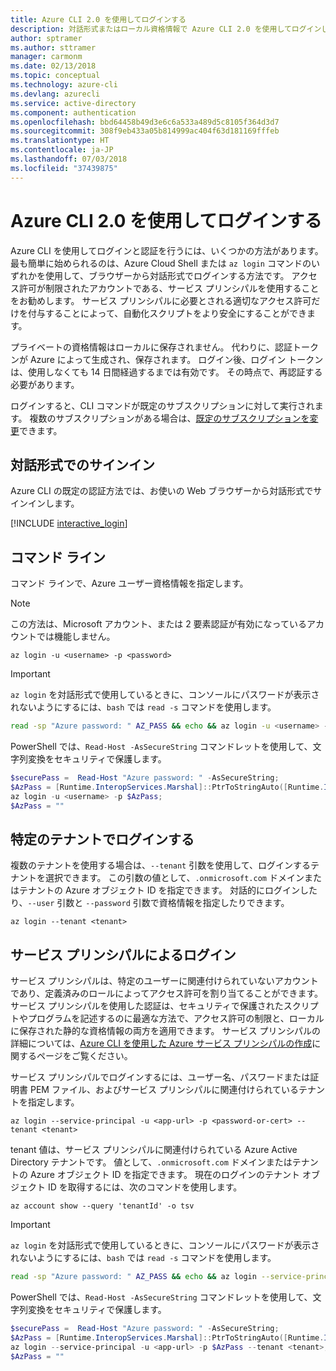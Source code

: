 ```yaml
---
title: Azure CLI 2.0 を使用してログインする
description: 対話形式またはローカル資格情報で Azure CLI 2.0 を使用してログインします
author: sptramer
ms.author: sttramer
manager: carmonm
ms.date: 02/13/2018
ms.topic: conceptual
ms.technology: azure-cli
ms.devlang: azurecli
ms.service: active-directory
ms.component: authentication
ms.openlocfilehash: bbd64458b49d3e6c6a533a489d5c8105f364d3d7
ms.sourcegitcommit: 308f9eb433a05b814999ac404f63d181169fffeb
ms.translationtype: HT
ms.contentlocale: ja-JP
ms.lasthandoff: 07/03/2018
ms.locfileid: "37439875"
---
```

# <a name="log-in-with-azure-cli-20"></a>Azure CLI 2.0 を使用してログインする

Azure CLI を使用してログインと認証を行うには、いくつかの方法があります。 最も簡単に始められるのは、Azure Cloud Shell または `az login` コマンドのいずれかを使用して、ブラウザーから対話形式でログインする方法です。
アクセス許可が制限されたアカウントである、サービス プリンシパルを使用することをお勧めします。 サービス プリンシパルに必要とされる適切なアクセス許可だけを付与することによって、自動化スクリプトをより安全にすることができます。

プライベートの資格情報はローカルに保存されません。 代わりに、認証トークンが Azure によって生成され、保存されます。 ログイン後、ログイン トークンは、使用しなくても 14 日間経過するまでは有効です。 その時点で、再認証する必要があります。

ログインすると、CLI コマンドが既定のサブスクリプションに対して実行されます。 複数のサブスクリプションがある場合は、[既定のサブスクリプションを変更](manage-azure-subscriptions-azure-cli.md)できます。

## <a name="interactive-sign-in"></a>対話形式でのサインイン

Azure CLI の既定の認証方法では、お使いの Web ブラウザーから対話形式でサインインします。

[!INCLUDE [interactive_login](includes/interactive-login.md)]

## <a name="command-line"></a>コマンド ライン

コマンド ラインで、Azure ユーザー資格情報を指定します。

> [!Note]
> この方法は、Microsoft アカウント、または 2 要素認証が有効になっているアカウントでは機能しません。

```azurecli
az login -u <username> -p <password>
```

> [!IMPORTANT]
> `az login` を対話形式で使用しているときに、コンソールにパスワードが表示されないようにするには、`bash` では `read -s` コマンドを使用します。
> 
> ```bash
> read -sp "Azure password: " AZ_PASS && echo && az login -u <username> -p $AZ_PASS
> ```
>
> PowerShell では、`Read-Host -AsSecureString` コマンドレットを使用して、文字列変換をセキュリティで保護します。
> 
> ```powershell
> $securePass =  Read-Host "Azure password: " -AsSecureString;
> $AzPass = [Runtime.InteropServices.Marshal]::PtrToStringAuto([Runtime.InteropServices.Marshal]::SecureStringToBSTR($securePass));
> az login -u <username> -p $AzPass;
> $AzPass = ""
> ```

## <a name="log-in-with-a-specific-tenant"></a>特定のテナントでログインする

複数のテナントを使用する場合は、`--tenant` 引数を使用して、ログインするテナントを選択できます。 この引数の値として、`.onmicrosoft.com` ドメインまたはテナントの Azure オブジェクト ID を指定できます。 対話的にログインしたり、`--user` 引数と `--password` 引数で資格情報を指定したりできます。 

```azurecli
az login --tenant <tenant>
```

## <a name="log-in-with-a-service-principal"></a>サービス プリンシパルによるログイン

サービス プリンシパルは、特定のユーザーに関連付けられていないアカウントであり、定義済みのロールによってアクセス許可を割り当てることができます。 サービス プリンシパルを使用した認証は、セキュリティで保護されたスクリプトやプログラムを記述するのに最適な方法で、アクセス許可の制限と、ローカルに保存された静的な資格情報の両方を適用できます。 サービス プリンシパルの詳細については、[Azure CLI を使用した Azure サービス プリンシパルの作成](create-an-azure-service-principal-azure-cli.md)に関するページをご覧ください。

サービス プリンシパルでログインするには、ユーザー名、パスワードまたは証明書 PEM ファイル、およびサービス プリンシパルに関連付けられているテナントを指定します。

```azurecli
az login --service-principal -u <app-url> -p <password-or-cert> --tenant <tenant>
```

tenant 値は、サービス プリンシパルに関連付けられている Azure Active Directory テナントです。 値として、`.onmicrosoft.com` ドメインまたはテナントの Azure オブジェクト ID を指定できます。
現在のログインのテナント オブジェクト ID を取得するには、次のコマンドを使用します。

```azurecli-interactive
az account show --query 'tenantId' -o tsv
```

> [!IMPORTANT]
> `az login` を対話形式で使用しているときに、コンソールにパスワードが表示されないようにするには、`bash` では `read -s` コマンドを使用します。
> 
> ```bash
> read -sp "Azure password: " AZ_PASS && echo && az login --service-principal -u <app-url> -p $AZ_PASS --tenant <tenant>
> ```
>
> PowerShell では、`Read-Host -AsSecureString` コマンドレットを使用して、文字列変換をセキュリティで保護します。
> 
> ```powershell
> $securePass =  Read-Host "Azure password: " -AsSecureString;
> $AzPass = [Runtime.InteropServices.Marshal]::PtrToStringAuto([Runtime.InteropServices.Marshal]::SecureStringToBSTR($securePass));
> az login --service-principal -u <app-url> -p $AzPass --tenant <tenant>;
> $AzPass = ""
> ```
